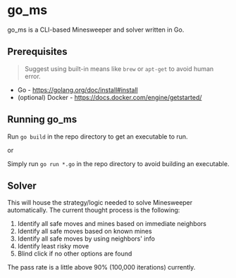 # go_ms

go_ms is a CLI-based Minesweeper and solver written in Go.

## Prerequisites

> Suggest using built-in means like `brew` or `apt-get` to avoid human error.

* Go - https://golang.org/doc/install#install
* (optional) Docker - https://docs.docker.com/engine/getstarted/

## Running go_ms

Run `go build` in the repo directory to get an executable to run.

or

Simply run `go run *.go` in the repo directory to avoid building an executable.

## Solver

This will house the strategy/logic needed to solve Minesweeper automatically. The current thought process is the following:

1. Identify all safe moves and mines based on immediate neighbors
2. Identify all safe moves based on known mines
3. Identify all safe moves by using neighbors' info
4. Identify least risky move
5. Blind click if no other options are found

The pass rate is a little above 90% (100,000 iterations) currently.
